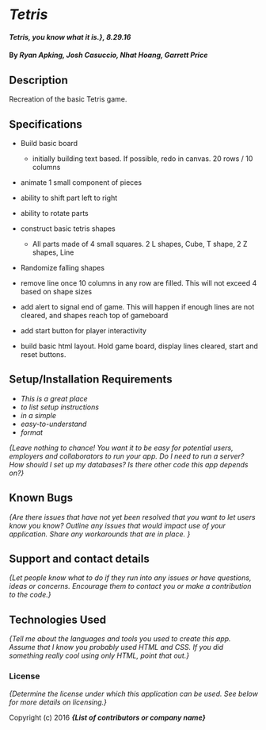 # _Tetris_

#### _Tetris, you know what it is.}, 8.29.16_

#### By _Ryan Apking, Josh Casuccio, Nhat Hoang, Garrett Price_

## Description

Recreation of the basic Tetris game.

## Specifications

* Build basic board
  * initially building text based. If possible, redo in canvas.
  20 rows / 10 columns

* animate 1 small component of pieces

* ability to shift part left to right

* ability to rotate parts

* construct basic tetris shapes
  * All parts made of 4 small squares. 2 L shapes, Cube, T shape, 2 Z shapes, Line

* Randomize falling shapes

* remove line once 10 columns in any row are filled. This will not exceed 4 based on shape sizes

* add alert to signal end of game. This will happen if enough lines are not cleared, and shapes reach top of  gameboard

* add start button for player interactivity

* build basic html layout. Hold game board, display lines cleared, start and reset buttons.





## Setup/Installation Requirements

* _This is a great place_
* _to list setup instructions_
* _in a simple_
* _easy-to-understand_
* _format_

_{Leave nothing to chance! You want it to be easy for potential users, employers and collaborators to run your app. Do I need to run a server? How should I set up my databases? Is there other code this app depends on?}_

## Known Bugs

_{Are there issues that have not yet been resolved that you want to let users know you know?  Outline any issues that would impact use of your application.  Share any workarounds that are in place. }_

## Support and contact details

_{Let people know what to do if they run into any issues or have questions, ideas or concerns.  Encourage them to contact you or make a contribution to the code.}_

## Technologies Used

_{Tell me about the languages and tools you used to create this app. Assume that I know you probably used HTML and CSS. If you did something really cool using only HTML, point that out.}_

### License

*{Determine the license under which this application can be used.  See below for more details on licensing.}*

Copyright (c) 2016 **_{List of contributors or company name}_**
